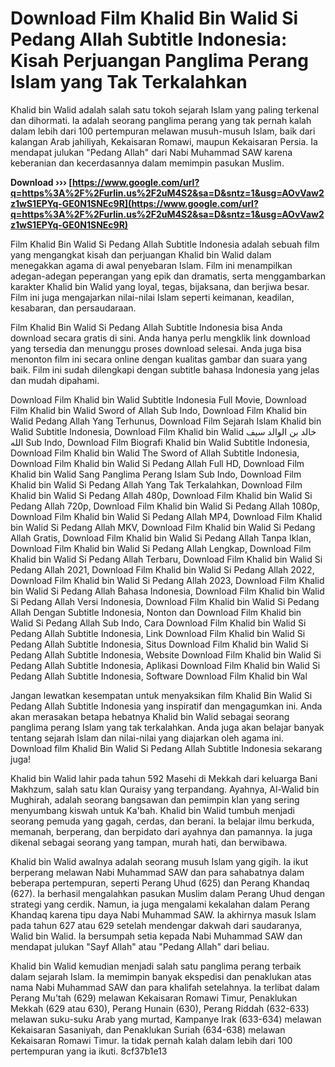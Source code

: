 # Download Film Khalid Bin Walid Si Pedang Allah Subtitle Indonesia: Kisah Perjuangan Panglima Perang Islam yang Tak Terkalahkan
  
Khalid bin Walid adalah salah satu tokoh sejarah Islam yang paling terkenal dan dihormati. Ia adalah seorang panglima perang yang tak pernah kalah dalam lebih dari 100 pertempuran melawan musuh-musuh Islam, baik dari kalangan Arab jahiliyah, Kekaisaran Romawi, maupun Kekaisaran Persia. Ia mendapat julukan "Pedang Allah" dari Nabi Muhammad SAW karena keberanian dan kecerdasannya dalam memimpin pasukan Muslim.
 
**Download ››› [https://www.google.com/url?q=https%3A%2F%2Furlin.us%2F2uM4S2&sa=D&sntz=1&usg=AOvVaw2z1wS1EPYq-GE0N1SNEc9R](https://www.google.com/url?q=https%3A%2F%2Furlin.us%2F2uM4S2&sa=D&sntz=1&usg=AOvVaw2z1wS1EPYq-GE0N1SNEc9R)**


  
Film Khalid Bin Walid Si Pedang Allah Subtitle Indonesia adalah sebuah film yang mengangkat kisah dan perjuangan Khalid bin Walid dalam menegakkan agama di awal penyebaran Islam. Film ini menampilkan adegan-adegan peperangan yang epik dan dramatis, serta menggambarkan karakter Khalid bin Walid yang loyal, tegas, bijaksana, dan berjiwa besar. Film ini juga mengajarkan nilai-nilai Islam seperti keimanan, keadilan, kesabaran, dan persaudaraan.
  
Film Khalid Bin Walid Si Pedang Allah Subtitle Indonesia bisa Anda download secara gratis di sini. Anda hanya perlu mengklik link download yang tersedia dan menunggu proses download selesai. Anda juga bisa menonton film ini secara online dengan kualitas gambar dan suara yang baik. Film ini sudah dilengkapi dengan subtitle bahasa Indonesia yang jelas dan mudah dipahami.
 
Download Film Khalid bin Walid Subtitle Indonesia Full Movie,  Download Film Khalid bin Walid Sword of Allah Sub Indo,  Download Film Khalid bin Walid Pedang Allah Yang Terhunus,  Download Film Sejarah Islam Khalid bin Walid Subtitle Indonesia,  Download Film Khalid bin Walid خالد بن الوالد سيف الله Sub Indo,  Download Film Biografi Khalid bin Walid Subtitle Indonesia,  Download Film Khalid bin Walid The Sword of Allah Subtitle Indonesia,  Download Film Khalid bin Walid Si Pedang Allah Full HD,  Download Film Khalid bin Walid Sang Panglima Perang Islam Sub Indo,  Download Film Khalid bin Walid Si Pedang Allah Yang Tak Terkalahkan,  Download Film Khalid bin Walid Si Pedang Allah 480p,  Download Film Khalid bin Walid Si Pedang Allah 720p,  Download Film Khalid bin Walid Si Pedang Allah 1080p,  Download Film Khalid bin Walid Si Pedang Allah MP4,  Download Film Khalid bin Walid Si Pedang Allah MKV,  Download Film Khalid bin Walid Si Pedang Allah Gratis,  Download Film Khalid bin Walid Si Pedang Allah Tanpa Iklan,  Download Film Khalid bin Walid Si Pedang Allah Lengkap,  Download Film Khalid bin Walid Si Pedang Allah Terbaru,  Download Film Khalid bin Walid Si Pedang Allah 2021,  Download Film Khalid bin Walid Si Pedang Allah 2022,  Download Film Khalid bin Walid Si Pedang Allah 2023,  Download Film Khalid bin Walid Si Pedang Allah Bahasa Indonesia,  Download Film Khalid bin Walid Si Pedang Allah Versi Indonesia,  Download Film Khalid bin Walid Si Pedang Allah Dengan Subtitle Indonesia,  Nonton dan Download Film Khalid bin Walid Si Pedang Allah Sub Indo,  Cara Download Film Khalid bin Walid Si Pedang Allah Subtitle Indonesia,  Link Download Film Khalid bin Walid Si Pedang Allah Subtitle Indonesia,  Situs Download Film Khalid bin Walid Si Pedang Allah Subtitle Indonesia,  Website Download Film Khalid bin Walid Si Pedang Allah Subtitle Indonesia,  Aplikasi Download Film Khalid bin Walid Si Pedang Allah Subtitle Indonesia,  Software Download Film Khalid bin Wal
  
Jangan lewatkan kesempatan untuk menyaksikan film Khalid Bin Walid Si Pedang Allah Subtitle Indonesia yang inspiratif dan mengagumkan ini. Anda akan merasakan betapa hebatnya Khalid bin Walid sebagai seorang panglima perang Islam yang tak terkalahkan. Anda juga akan belajar banyak tentang sejarah Islam dan nilai-nilai yang diajarkan oleh agama ini. Download film Khalid Bin Walid Si Pedang Allah Subtitle Indonesia sekarang juga!
  
Khalid bin Walid lahir pada tahun 592 Masehi di Mekkah dari keluarga Bani Makhzum, salah satu klan Quraisy yang terpandang. Ayahnya, Al-Walid bin Mughirah, adalah seorang bangsawan dan pemimpin klan yang sering menyumbang kiswah untuk Ka'bah. Khalid bin Walid tumbuh menjadi seorang pemuda yang gagah, cerdas, dan berani. Ia belajar ilmu berkuda, memanah, berperang, dan berpidato dari ayahnya dan pamannya. Ia juga dikenal sebagai seorang yang tampan, murah hati, dan berwibawa.
  
Khalid bin Walid awalnya adalah seorang musuh Islam yang gigih. Ia ikut berperang melawan Nabi Muhammad SAW dan para sahabatnya dalam beberapa pertempuran, seperti Perang Uhud (625) dan Perang Khandaq (627). Ia berhasil mengalahkan pasukan Muslim dalam Perang Uhud dengan strategi yang cerdik. Namun, ia juga mengalami kekalahan dalam Perang Khandaq karena tipu daya Nabi Muhammad SAW. Ia akhirnya masuk Islam pada tahun 627 atau 629 setelah mendengar dakwah dari saudaranya, Walid bin Walid. Ia bersumpah setia kepada Nabi Muhammad SAW dan mendapat julukan "Sayf Allah" atau "Pedang Allah" dari beliau.
  
Khalid bin Walid kemudian menjadi salah satu panglima perang terbaik dalam sejarah Islam. Ia memimpin banyak ekspedisi dan penaklukan atas nama Nabi Muhammad SAW dan para khalifah setelahnya. Ia terlibat dalam Perang Mu'tah (629) melawan Kekaisaran Romawi Timur, Penaklukan Mekkah (629 atau 630), Perang Hunain (630), Perang Riddah (632-633) melawan suku-suku Arab yang murtad, Kampanye Irak (633-634) melawan Kekaisaran Sasaniyah, dan Penaklukan Suriah (634-638) melawan Kekaisaran Romawi Timur. Ia tidak pernah kalah dalam lebih dari 100 pertempuran yang ia ikuti.
 8cf37b1e13
 
